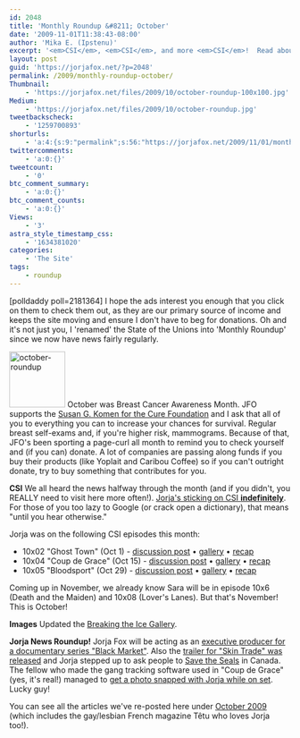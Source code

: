 ```yaml
---
id: 2048
title: 'Monthly Roundup &#8211; October'
date: '2009-11-01T11:38:43-08:00'
author: 'Mika E. (Ipstenu)'
excerpt: '<em>CSI</em>, <em>CSI</em>, and more <em>CSI</em>!  Read about that and what else happened in October here.'
layout: post
guid: 'https://jorjafox.net/?p=2048'
permalink: /2009/monthly-roundup-october/
Thumbnail:
    - 'https://jorjafox.net/files/2009/10/october-roundup-100x100.jpg'
Medium:
    - 'https://jorjafox.net/files/2009/10/october-roundup.jpg'
tweetbackscheck:
    - '1259700893'
shorturls:
    - 'a:4:{s:9:"permalink";s:56:"https://jorjafox.net/2009/11/01/monthly-roundup-october/";s:7:"tinyurl";s:26:"http://tinyurl.com/yg2t5bs";s:4:"isgd";s:18:"http://is.gd/53n0t";s:5:"bitly";s:20:"http://bit.ly/39GXn5";}'
twittercomments:
    - 'a:0:{}'
tweetcount:
    - '0'
btc_comment_summary:
    - 'a:0:{}'
btc_comment_counts:
    - 'a:0:{}'
Views:
    - '3'
astra_style_timestamp_css:
    - '1634381020'
categories:
    - 'The Site'
tags:
    - roundup
---
```


<span class="alignright">[polldaddy poll=2181364]</span> I hope the ads interest you enough that you click on them to check them out, as they are our primary source of income and keeps the site moving and ensure I don't have to beg for donations.  Oh and it's not just you, I 'renamed' the State of the Unions into 'Monthly Roundup' since we now have news fairly regularly.

<img src="//static.jorjafox.net/wordpress/2009/10/october-roundup-100x100.jpg" alt="october-roundup" title="october-roundup" width="100" height="100" class="alignleft size-thumbnail wp-image-2090" /> October was Breast Cancer Awareness Month.  JFO supports the <a href="http://ww5.komen.org/">Susan G. Komen for the Cure Foundation</a> and I ask that all of you to everything you can to increase your chances for survival.  Regular breast self-exams and, if you're higher risk, mammograms.  Because of that, JFO's been sporting a page-curl all month to remind you to check yourself and (if you can) donate.  A lot of companies are passing along funds if you buy their products (like Yoplait and Caribou Coffee) so if you can't outright donate, try to buy something that contributes for you.

<strong>CSI</strong>
We all heard the news halfway through the month (and if you didn't, you REALLY need to visit here more often!).  <a href="https://jorjafox.net/2009/10/14/sara-sidles-in-semi-permanently/">Jorja's sticking on CSI <strong>indefinitely</strong></a>.  For those of you too lazy to Google (or crack open a dictionary), that means "until you hear otherwise."

Jorja was on the following CSI episodes this month:
<ul>
	<li>10x02 "Ghost Town" (Oct 1) - <a href="https://jorjafox.net/2009/10/01/csi-10x02-ghost-town-recap-and-images/">discussion post</a> &bull; <a href="https://jorjafox.net/gallery/tv/csi/season10/ghosttown/">gallery</a> &bull; <a href="https://jorjafox.net/wiki/Ghost_Town">recap</a></li>
	<li>10x04 "Coup de Grace" (Oct 15) - <a href="https://jorjafox.net/2009/10/15/csi-ep-10x04-coup-de-grace/">discussion post</a> &bull; <a href="https://jorjafox.net/gallery/tv/csi/season10/coupdegrace/">gallery</a> &bull; <a href="https://jorjafox.net/wiki/Coup_de_Grace">recap</a></li>
	<li>10x05 "Bloodsport" (Oct 29) - <a href="https://jorjafox.net/2009/10/29/csi-10x05-bloodsport/">discussion post</a> &bull; <a href="https://jorjafox.net/gallery/tv/csi/season10/bloodsport/">gallery</a> &bull; <a href="https://jorjafox.net/wiki/Bloodsport">recap</a></li>
</ul>

Coming up in November, we already know Sara will be in episode 10x6 (Death and the Maiden) and 10x08 (Lover's Lanes).  But that's November!  This is October!

<strong>Images</strong>
Updated the <a href="https://jorjafox.net/2009/10/09/updated-2007-sea-shepherd-gala-breaking-the-ice-gallery/">Breaking the Ice Gallery</a>.

<strong>Jorja News Roundup!</strong>
Jorja Fox will be acting as an <a href="https://jorjafox.net/2009/10/12/jorja-fox-executive-producer/">executive producer for a documentary series "Black Market"</a>. Also the <a href="https://jorjafox.net/2009/10/13/skin-trade-theatrical-trailer/">trailer for "Skin Trade" was released</a> and Jorja stepped up to ask people to <a href="https://jorjafox.net/2009/10/20/save-the-seals/">Save the Seals</a> in Canada.  The fellow who made the gang tracking software used in "Coup de Grace" (yes, it's real!) managed to <a href="https://jorjafox.net/2009/10/28/software-tracking-gangs-that-was-real-almost/">get a photo snapped with Jorja while on set</a>. Lucky guy!

You can see all the articles we've re-posted here under <a href="https://jorjafox.net/wiki/News_Articles_%282009%29#October">October 2009</a> (which includes the gay/lesbian French magazine Têtu who loves Jorja too!).